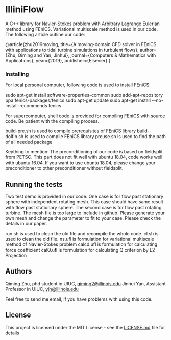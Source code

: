 # IlliniFlow

A C++ library for Navier-Stokes problem with Arbitrary Lagrange Eulerian method using FEniCS. Variational multiscale method is used in our code. The following article outline our code:

@article{zhu2019moving,
  title={A moving-domain CFD solver in FEniCS with applications to tidal turbine simulations in turbulent flows},
  author={Zhu, Qiming and Yan, Jinhui},
  journal={Computers \& Mathematics with Applications},
  year={2019},
  publisher={Elsevier}
}


### Installing

For local personal computer, following code is used to install FEniCS:

sudo apt-get install software-properties-common
sudo add-apt-repository ppa:fenics-packages/fenics
sudo apt-get update
sudo apt-get install --no-install-recommends fenics

For supercomputer, shell code is provided for compiling FEniCS with source code. Be patient with the compiling process.

build-pre.sh	is used to compile prerequisites of FEniCS library
build-dolfin.sh is used to compile FEniCS library
preuse.sh	is used to find the path of all needed package

Keything to mention:
The preconditioning of our code is based on fieldsplit from PETSC. This part does not fit well with ubuntu 18.04, code works well with ubuntu 16.04. If you want to use ubuntu 18.04, please change your preconditioner to other preconditioner without fieldsplit.

## Running the tests

Two test demo is provided in our code. One case is for flow past stationary sphere with independent rotating mesh. This case should have same result with flow past stationary sphere. The second case is for flow past rotating turbine. The mesh file is too large to include in github. Please generate your own mesh and change the parameter to fit to your case. Please check the details in our paper.

run.sh    is used to clean the old file and recompile the whole code.
cl.sh     is used to clean the old file.
ns.ufl    is formulation for variational multiscale method of Navier-Stokes problem
calcd.ufl is formulation for calculating force coefficient
calQ.ufl  is formulation for calculating Q criterion by L2 Projection

## Authors

Qiming Zhu, phd student in UIUC, 		qiming2@illinois.edu
Jinhui Yan, Assistant Professor in UIUC,	yjh@illinois.edu

Feel free to send me email, if you have problems with using this code.

## License

This project is licensed under the MIT License - see the [LICENSE.md](LICENSE.md) file for details



